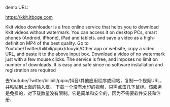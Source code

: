 demo URL:

https://kkit.itboge.com

Kkit video downloader is a free online service that helps you to download Kkit videos without watermark. You can access it on desktop PCs, smart phones (Android, iPhone), iPad and tablets. and save a video as a high-definition MP4 of the best quality.
Go to Youtube/Twitter/bilibili/pipix/douyin/Other app or website, copy a video URL, and paste it to the above input box. Download a video of no watermark just with a few mouse clicks. The service is free, and imposes no limit on number of downloads. It is easy and safe since no software installation and registration are required

去Youtube/Twitter/bilibili/pipix/抖音/其他应用程序或网站，复制一个视频URL，并粘贴到上面的输入框。
下载一个没有水印的视频，只需点击几下鼠标。该服务是免费的，对下载数量没有限制。它是简单和安全的，因为不需要软件安装和注册.

